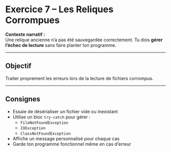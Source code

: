# Exercice 7 – Les Reliques Corrompues

**Contexte narratif :**  
Une relique ancienne n’a pas été sauvegardée correctement. Tu dois **gérer l’échec de lecture** sans faire planter ton programme.

---

## Objectif

Traiter proprement les erreurs lors de la lecture de fichiers corrompus.

---

## Consignes

- Essaie de désérialiser un fichier vide ou inexistant
- Utilise un bloc `try-catch` pour gérer :
  - `FileNotFoundException`
  - `IOException`
  - `ClassNotFoundException`
- Affiche un message personnalisé pour chaque cas
- Garde ton programme fonctionnel même en cas d’erreur


